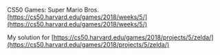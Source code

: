 CS50 Games: Super Mario Bros.
[https://cs50.harvard.edu/games/2018/weeks/5/](https://cs50.harvard.edu/games/2018/weeks/5/)

My solution for [https://cs50.harvard.edu/games/2018/projects/5/zelda/](https://cs50.harvard.edu/games/2018/projects/5/zelda/)
